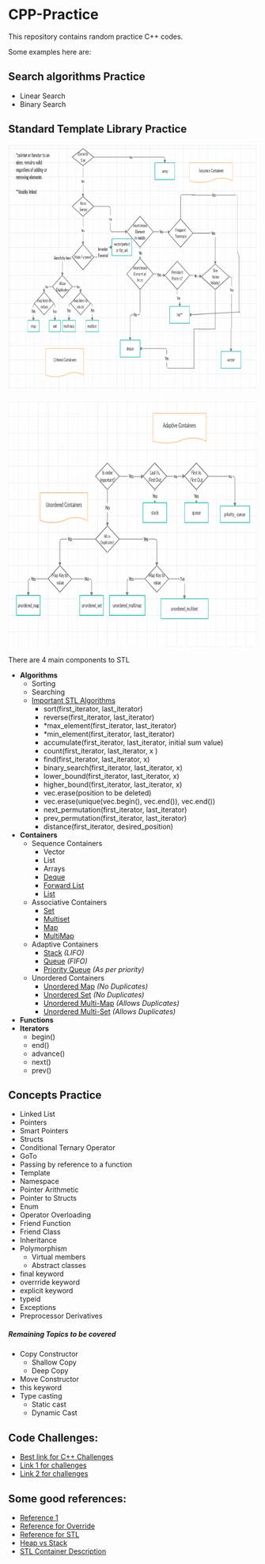 # CPP-Practice

This repository contains random practice C++ codes.

Some examples here are:

## Search algorithms Practice

- Linear Search
- Binary Search
  
## Standard Template Library Practice

<p align="center">
  <img height="500" src="Images/stl_1.png">
</p>

<p align="center">
  <img height="500" src="Images/stl_2.png">
</p>

There are 4 main components to STL

- **Algorithms**
  - Sorting
  - Searching
  - [Important STL Algorithms](https://www.geeksforgeeks.org/c-magicians-stl-algorithms/)
    - sort(first_iterator, last_iterator)
    - reverse(first_iterator, last_iterator)
    - *max_element(first_iterator, last_iterator)
    - *min_element(first_iterator, last_iterator)
    - accumulate(first_iterator, last_iterator, initial sum value)
    - count(first_iterator, last_iterator, x )
    - find(first_iterator, last_iterator, x)
    - binary_search(first_iterator, last_iterator, x)
    - lower_bound(first_iterator, last_iterator, x)
    - higher_bound(first_iterator, last_iterator, x)
    - vec.erase(position to be deleted)
    - vec.erase(unique(vec.begin(), vec.end()), vec.end())
    - next_permutation(first_iterator, last_iterator)
    - prev_permutation(first_iterator, last_iterator)
    - distance(first_iterator, desired_position)
- **Containers**
    - Sequence Containers
      - Vector
      - List
      - Arrays
      - [Deque](https://www.geeksforgeeks.org/deque-cpp-stl/)
      - [Forward List](https://www.geeksforgeeks.org/forward-list-c-set-1-introduction-important-functions/)
      - [List](https://www.geeksforgeeks.org/list-cpp-stl/)
    - Associative Containers
      - [Set](https://www.geeksforgeeks.org/set-in-cpp-stl/)
      - [Multiset](https://www.geeksforgeeks.org/multiset-in-cpp-stl/)
      - [Map](https://www.geeksforgeeks.org/map-associative-containers-the-c-standard-template-library-stl/)
      - [MultiMap](https://www.geeksforgeeks.org/multimap-associative-containers-the-c-standard-template-library-stl/)
    - Adaptive Containers
      - [Stack](https://www.geeksforgeeks.org/stack-in-cpp-stl/) *(LIFO)*
      - [Queue](https://www.geeksforgeeks.org/queue-cpp-stl/) *(FIFO)*
      - [Priority Queue](https://www.geeksforgeeks.org/priority-queue-in-cpp-stl/?ref=rp) *(As per priority)*
    - Unordered Containers
      - [Unordered Map](https://www.geeksforgeeks.org/unordered_map-in-cpp-stl/) *(No Duplicates)*
      - [Unordered Set](https://www.geeksforgeeks.org/unordered_map-in-cpp-stl/) *(No Duplicates)*
      - [Unordered Multi-Map](https://www.geeksforgeeks.org/unordered_multimap-and-its-application/) *(Allows Duplicates)*
      - [Unordered Multi-Set](https://www.geeksforgeeks.org/unordered_map-in-cpp-stl/) *(Allows Duplicates)*
- **Functions**
- **Iterators**
  - begin()
  - end()
  - advance()  
  - next()
  - prev()

## Concepts Practice

- Linked List
- Pointers
- Smart Pointers
- Structs
- Conditional Ternary Operator
- GoTo
- Passing by reference to a function
- Template
- Namespace
- Pointer Arithmetic
- Pointer to Structs
- Enum
- Operator Overloading
- Friend Function
- Friend Class
- Inheritance
- Polymorphism
  - Virtual members
  - Abstract classes
- final keyword
- overrride keyword
- explicit keyword
- typeid
- Exceptions 
- Preprocessor Derivatives

##### Remaining Topics to be covered

- Copy Constructor
  - Shallow Copy
  - Deep Copy
- Move Constructor
- this keyword
- Type casting
    - Static cast
    - Dynamic Cast


## Code Challenges:

- [Best link for C++ Challenges](https://www.techiedelight.com/data-structures-and-algorithms-interview-questions-stl/)
- [Link 1 for challenges](https://cplusplus.happycodings.com/data-structures/index.html)
- [Link 2 for challenges](https://www.cprogramming.com/challenge.html?inl=nv)

## Some good references:

- [Reference 1](http://www.cplusplus.com/doc/tutorial/)
- [Reference for Override](https://www.geeksforgeeks.org/override-keyword-c/)
- [Reference for STL](https://www.geeksforgeeks.org/the-c-standard-template-library-stl/)
- [Heap vs Stack](https://www.guru99.com/stack-vs-heap.html)
- [STL Container Description](https://www.loginradius.com/blog/async/cpp-stl-containers/)
